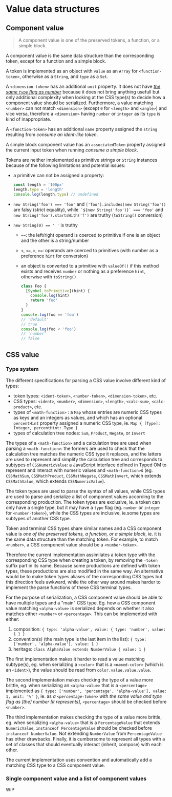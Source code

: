 
# Value data structures

## Component value

> A component value is one of the preserved tokens, a function, or a simple block.

A component value is the same data structure than the corresponding token, except for a function and a simple block.

A token is implemented as an object with `value` as an `Array` for `<function-token>`, otherwise as a `String`, and `type` as a `Set`.

A `<dimension-token>` has an additional `unit` property. It does not have [*the same `type` flag as number*](https://drafts.csswg.org/css-syntax-3/#consume-numeric-token) because it does not bring anything usefull but only additional complexity when looking at the CSS type(s) to decide how a component value should be serialized. Furthermore, a value matching `<number>` can not match `<dimension>` (except `0` for `<length>` and `<angle>`) and vice versa, therefore a `<dimension>` having `number` or `integer` as its `type` is kind of inappropriate.

A `<function-token>` has an additional `name` property assigned the `string` resulting from *consume an ident-like token*.

A simple block component value has an `associatedToken` property assigned the current input token when running *consume a simple block*.

Tokens are neither implemented as primitive strings or `String` instances because of the following limitations and potential issues:

- a primitive can not be assigned a property:

  ```js
  const length = '100px'
  length.type = 'length'
  console.log(length.type) // undefined
  ```

- `new String('foo') === 'foo'` and `['foo'].includes(new String('foo'))` are falsy (strict equality), while`` `${new String('foo')}` === 'foo'`` and `new String('foo').startsWith('f')` are truthy (`toString()` conversion)

- `new String(0) == ' '` is truthy

  - `==`: the left/right operand is coerced to primitive if one is an object and the other is a string/number
  - `<`, `<=`, `>`, `>=`: operands are coerced to primitives (with number as a preference `hint` for conversion)
  - an object is converted to a primitive with `valueOf()` if this method exists and receives `number` or nothing as a preference `hint`, otherwise with `toString()`

    ```js
    class Foo {
      [Symbol.toPrimitive](hint) {
        console.log(hint)
        return 'foo'
      }
    }
    console.log(foo == 'foo')
    // 'default'
    // true
    console.log(foo < 'foo')
    // 'number'
    // false
    ```

## CSS value

### Type system

The different specifications for parsing a CSS value involve different kind of types:

- token types: `<ident-token>`, `<number-token>`, `<dimension-token>`, etc.
- CSS types: `<ident>`, `<number>`, `<dimension>`, `<length>`, `<calc-sum>`, `<calc-product>`, etc.
- types of `<math-function>` : a `Map` whose entries are numeric CSS types as keys and an integers as values, and which has an optional `percentHint` property assigned a numeric CSS type, ie. `Map { [Type]: Integer, percentHint: Type }`
- types of calculation tree nodes: `Sum`, `Product`, `Negate`, or `Invert`

The types of a `<math-function>` and a calculation tree are used when parsing a `<math-function>`: the formers are used to check that the calculation tree matches the numeric CSS type it replaces, and the latters are used to represent and simplify the calculation tree and corresponds to subtypes of `CSSNumericValue`: a JavaScript interface defined in Typed OM to represent and interact with numeric values and `<math-function>`s (eg. `CSSMathSum`, `CSSMathProduct`, `CSSMathNegate`, `CSSMathInvert`, which extends `CSSMathValue`, which extends `CSSNumericValue`).

The token types are used to parse the syntax of all values, while CSS types are used to parse and serialize a list of component values according to the corresponding production. The token types are exclusive, ie. a token can only have a single type, but it may have a `type` flag (eg. `number` or `integer` for `<number-token>`), while the CSS types are inclusive, ie.some types are subtypes of another CSS type.

Token and terminal CSS types share similar names and a CSS component value is *one of the preserved tokens, a function, or a simple block*, ie. it is the same data structure than the matching token. For example, to match `<number>`, a CSS component value should be a `<number-token>`.

Therefore the current implementation assimilates a token type with the corresponding CSS type when creating a token, by removing the `-token` suffix part in its name. Because some productions are defined with token types, these productions are also modified in the same way. An alternative would be to make token types aliases of the corresponding CSS types but this direction feels awkward, while the other way around makes harder to implement the parse functions of these CSS terminal types.

For the purpose of serialization, a CSS component value should be able to have multiple types and a "main" CSS type. Eg. how a CSS component value matching `<alpha-value>` is serialized depends on whether it also matches either `<number>` or `<percentage>`. This can be implemented with either:

1. composition: `{ type: 'alpha-value', value: { type: 'number', value: 1 } }`
2. convention(s) (the main type is the last item in the list): `{ type: ['number', 'alpha-value'], value: 1 }`
3. heritage: `class AlphaValue extends NumberValue { value: 1 }`

The first implementation makes it harder to read a value matching subtype(s), eg. when serializing a `<color>` that is a `<named-color>` (which is an `<ident>`), the value should be read from `color.value.value.value`.

The second implementation makes checking the type of a value more brittle, eg. when serializing an `<alpha-value>` that is a `<percentage>` implemented as `{ type: ['number', 'percentage', 'alpha-value'], value: 1, unit: '%' }`, ie. as *a `<percentage-token>` with the same value and type flag as [the] number [it represents]*, `<percentage>` should be checked before `<number>`.

The third implementation makes checking the type of a value more brittle, eg. when serializing `<alpha-value>` that is a `PercentageValue` that extends `NumericValue`, `instanceof PercentageValue` should be checked before `instanceof NumberValue`. Not extending `NumberValue` from `PercentageValue` has other drawbacks. Finally, it is cumbersome to represent all types with a set of classes that should eventually interact (inherit, compose) with each other.

The current implementation uses convention and automatically add a matching CSS type to a CSS component value.

### Single component value and a list of component values

WIP
